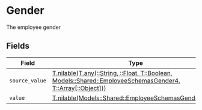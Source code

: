 # Gender

The employee gender


## Fields

| Field                                                                                                                                                                  | Type                                                                                                                                                                   | Required                                                                                                                                                               | Description                                                                                                                                                            |
| ---------------------------------------------------------------------------------------------------------------------------------------------------------------------- | ---------------------------------------------------------------------------------------------------------------------------------------------------------------------- | ---------------------------------------------------------------------------------------------------------------------------------------------------------------------- | ---------------------------------------------------------------------------------------------------------------------------------------------------------------------- |
| `source_value`                                                                                                                                                         | [T.nilable(T.any(::String, ::Float, T::Boolean, Models::Shared::EmployeeSchemasGender4, T::Array[::Object]))](../../models/shared/employeeschemasgendersourcevalue.md) | :heavy_minus_sign:                                                                                                                                                     | N/A                                                                                                                                                                    |
| `value`                                                                                                                                                                | [T.nilable(Models::Shared::EmployeeSchemasGenderValue)](../../models/shared/employeeschemasgendervalue.md)                                                             | :heavy_minus_sign:                                                                                                                                                     | N/A                                                                                                                                                                    |